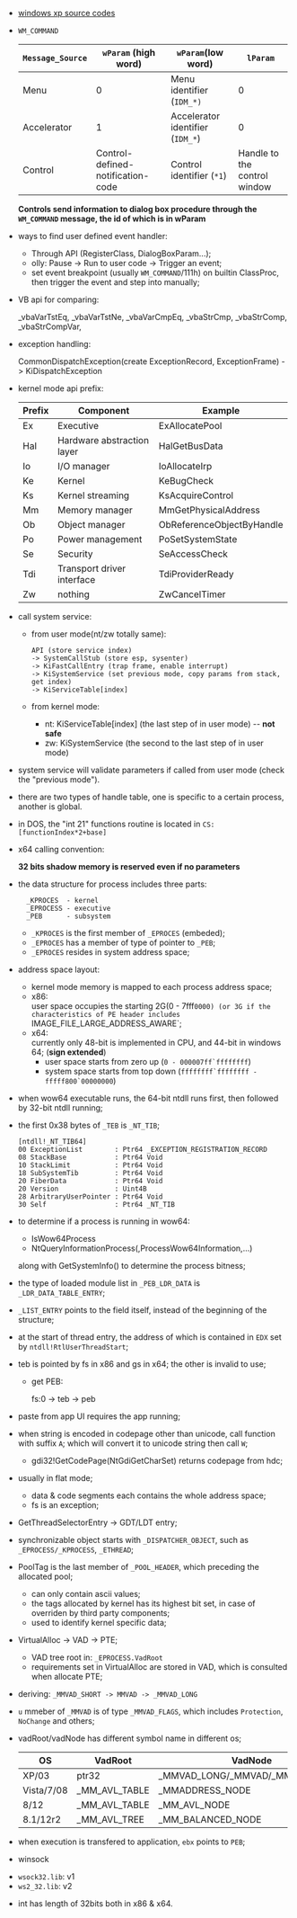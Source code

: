 * [windows xp source codes](https://doxygen.reactos.org/)
	
* `WM_COMMAND`

	| `Message_Source` | `wParam` (high word)              | `wParam`(low word)               | `lParam`                     |
	|------------------|-----------------------------------|----------------------------------|------------------------------|
	| Menu             | 0                                 | Menu identifier (`IDM_*)`        | 0                            |
	| Accelerator      | 1                                 | Accelerator identifier (`IDM_*`) | 0                            |
	| Control          | Control-defined-notification-code | Control identifier (`*1`)        | Handle to the control window |

	**Controls send information to dialog box procedure through the `WM_COMMAND` message, the id of which is in wParam**

* ways to find user defined event handler:
	- Through API (RegisterClass, DialogBoxParam...);
	- olly: Pause -> Run to user code -> Trigger an event;
	- set event breakpoint (usually `WM_COMMAND`/111h) on builtin ClassProc, then trigger the event and step into manually;

* VB api for comparing:

	_vbaVarTstEq, _vbaVarTstNe, _vbaVarCmpEq, _vbaStrCmp, _vbaStrComp, _vbaStrCompVar, 

* exception handling:

	CommonDispatchException(create ExceptionRecord, ExceptionFrame) -> KiDispatchException

* kernel mode api prefix:

	| Prefix | Component                  | Example                   |
	|--------|----------------------------|---------------------------|
	| Ex     | Executive                  | ExAllocatePool            |
	| Hal    | Hardware abstraction layer | HalGetBusData             |
	| Io     | I/O manager                | IoAllocateIrp             |
	| Ke     | Kernel                     | KeBugCheck                |
	| Ks     | Kernel streaming           | KsAcquireControl          |
	| Mm     | Memory manager             | MmGetPhysicalAddress      |
	| Ob     | Object manager             | ObReferenceObjectByHandle |
	| Po     | Power management           | PoSetSystemState          |
	| Se     | Security                   | SeAccessCheck             |
	| Tdi    | Transport driver interface | TdiProviderReady          |
	| Zw     | nothing                    | ZwCancelTimer             |

* call system service:
	- from user mode(nt/zw totally same):

		```
		API (store service index) 
		-> SystemCallStub (store esp, sysenter) 
		-> KiFastCallEntry (trap frame, enable interrupt) 
		-> KiSystemService (set previous mode, copy params from stack, get index) 
		-> KiServiceTable[index]
		```

	- from kernel mode:
		+ nt: KiServiceTable[index] (the last step of in user mode)	-- **not safe**
		+ zw: KiSystemService (the second to the last step of in user mode)

* system service will validate parameters if called from user mode (check the "previous mode").

* there are two types of handle table, one is specific to a certain process, another is global.

* in DOS, the "int 21" functions routine is located in `CS:[functionIndex*2+base]`

* x64 calling convention:

	**32 bits shadow memory is reserved even if no parameters**

* the data structure for process includes three parts:

		_KPROCES  - kernel
		_EPROCESS - executive
		_PEB      - subsystem
 
	- `_KPROCES` is the first member of `_EPROCES` (embeded);		
	- `_EPROCES` has a member of type of pointer to `_PEB`; 	
	- `_EPROCES` resides in system address space;

* address space layout:
	- kernel mode memory is mapped to each process address space;
	- x86:  
		user space occupies the starting 2G(0 - 7fff`0000) (or 3G if the characteristics of PE header includes `IMAGE_FILE_LARGE_ADDRESS_AWARE`;
	- x64:  
		currently only 48-bit is implemented in CPU, and 44-bit in windows 64; (**sign extended**)
		+ user space starts from zero up (``0 - 000007ff`ffffffff``)
		+ system space starts from top down (``ffffffff`ffffffff - fffff800`00000000``)

* when wow64 executable runs, the 64-bit ntdll runs first, then followed by 32-bit ntdll running;

* the first 0x38 bytes of `_TEB` is `_NT_TIB`;
	```
	[ntdll!_NT_TIB64]       
	00 ExceptionList        : Ptr64 _EXCEPTION_REGISTRATION_RECORD
	08 StackBase            : Ptr64 Void
	10 StackLimit           : Ptr64 Void
	18 SubSystemTib         : Ptr64 Void
	20 FiberData            : Ptr64 Void
	20 Version              : Uint4B
	28 ArbitraryUserPointer : Ptr64 Void
	30 Self                 : Ptr64 _NT_TIB
	```

* to determine if a process is running in wow64: 
	- IsWow64Process 
	- NtQueryInformationProcess(,ProcessWow64Information,...)

	along with GetSystemInfo() to determine the process bitness;

* the type of loaded module list in `_PEB_LDR_DATA` is `_LDR_DATA_TABLE_ENTRY`; 

* `_LIST_ENTRY` points to the field itself, instead of the beginning of the structure;

* at the start of thread entry, the address of which is contained in `EDX` set by `ntdll!RtlUserThreadStart`; 

* teb is pointed by fs in x86 and gs in x64; the other is invalid to use;
	- get PEB:
		
		fs:0 -> teb -> peb


* paste from app UI requires the app running;

* when string is encoded in codepage other than unicode, call function with suffix `A`; which will convert it to unicode string then call `W`;
	- gdi32!GetCodePage(NtGdiGetCharSet) returns codepage from hdc;

* usually in flat mode;
	- data & code segments each contains the whole address space;
	- fs is an exception;

* GetThreadSelectorEntry -> GDT/LDT entry;

* synchronizable object starts with `_DISPATCHER_OBJECT`, such as `_EPROCESS/_KPROCESS`, `_ETHREAD`;

* PoolTag is the last member of `_POOL_HEADER`, which preceding the allocated pool; 
	- can only contain ascii values;
	- the tags allocated by kernel has its highest bit set, in case of overriden by third party components;
	- used to identify kernel specific data;

* VirtualAlloc -> VAD -> PTE;
	- VAD tree root in: `_EPROCESS.VadRoot`
	- requirements set in VirtualAlloc are stored in VAD, which is consulted when allocate PTE;

* deriving: `_MMVAD_SHORT -> MMVAD -> _MMVAD_LONG`

* `u` mmeber of `_MMVAD` is of type `_MMVAD_FLAGS`, which includes `Protection`, `NoChange` and others; 

* vadRoot/vadNode has different symbol name in different os;

	| OS         | VadRoot       | VadNode                         |
	|------------|---------------|---------------------------------|
	| XP/03      | ptr32         | _MMVAD_LONG/_MMVAD/_MMVAD_SHORT |
	| Vista/7/08 | _MM_AVL_TABLE | _MMADDRESS_NODE                 |
	| 8/12       | _MM_AVL_TABLE | _MM_AVL_NODE                    |
	| 8.1/12r2   | _MM_AVL_TREE  | _MM_BALANCED_NODE               |

* when execution is transfered to application, `ebx` points to `PEB`;

* winsock
- `wsock32.lib`: v1
- `ws2_32.lib`: v2

* int has length of 32bits both in x86 & x64.
